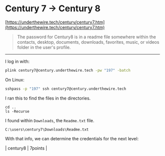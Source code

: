 # Century 7 -> Century 8

[https://underthewire.tech/century/century7.htm](https://underthewire.tech/century/century7.htm)

> The password for Century8 is in a readme file somewhere within the contacts, desktop, documents, downloads, favorites, music, or videos folder in the user's profile.

-----------------

I log in with:

```bash
plink century7@century.underthewire.tech -pw "197" -batch
```

On Linux:

```bash
sshpass -p "197" ssh century7@century.underthewire.tech
```

I ran this to find the files in the directories.

```
cd ..
ls -Recurse 
```


I found within `Downloads`, the `Readme.txt` file.

```
C:\users\century7\Downloads\Readme.txt
```


With that info, we can determine the credentials for the next level:

| century8 | 7points | 